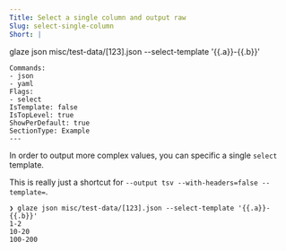 ```yaml
---
Title: Select a single column and output raw
Slug: select-single-column
Short: |
  ```
  glaze json misc/test-data/[123].json --select-template '{{.a}}-{{.b}}'
  ```
Commands:
- json
- yaml
Flags:
- select
IsTemplate: false
IsTopLevel: true
ShowPerDefault: true
SectionType: Example
---
```

In order to output more complex values, you can specific a single `select` template.

This is really just a shortcut for `--output tsv --with-headers=false --template=`.

```
❯ glaze json misc/test-data/[123].json --select-template '{{.a}}-{{.b}}'
1-2
10-20
100-200
```
